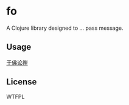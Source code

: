 # fo

A Clojure library designed to ... pass message.

## Usage

[于佛论禅](https://fo.lolis.c)

## License

WTFPL
